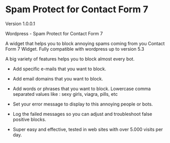 # Spam Protect for Contact Form 7

Version 1.0.0.1

Wordpress - Spam Protect for Contact Form 7

A widget that helps you to block annoying spams coming from you Contact Form 7 Widget.
Fully compatible with wordpress up to version 5.3

A big variety of features helps you to block almost every bot.

- Add specific e-mails that you want to block.

- Add email domains that you want to block.

- Add words or phrases that you want to block. Lowercase comma separated values like : sexy girls, viagra, pills, etc

- Set your error message to display to this annoying people or bots.

- Log the failed messages so you can adjust and troubleshoot false positive blocks.

- Super easy and effective, tested in web sites with over 5.000 visits per day.

